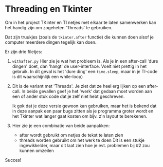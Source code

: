 # Threading en Tkinter

Om in het project TKinter en TI netjes met elkaar te laten samenwerken kan het handig zijn om zogeheten 'Threads' te
gebruiken.

Dat zijn truukjes (zoals de `tkinter.after` functie) die kunnen doen alsof je computer meerdere dingen tegelijk kan
doen.

Er zijn drie filetjes:

1. `withafter.py` Hier zie je wat het probleem is. Als je in een after-call 'dure dingen' doet, dan 'hangt' de
   user-interface. Voelt niet prettig in het gebruik. In dit geval is het 'dure ding' een `time.sleep`, maar in je
   TI-code is dit waarschijnlijk een while-loop)
2. Dit is de variant met 'Threads'. Je ziet dat ze heel erg lijken op een after-call. In beide gevallen geef je
   het 'werk' dat gedaan moet worden aan een of ander stuk code dat je zelf niet hebt geschreven.

   Ik gok dat je deze versie gewoon kan gebruiken, maar het is bekend dat in deze aanpak een paar bugs zitten als 
   je programma groter wordt en het Tkinter wat langer gaat kosten om bijv. z'n layout te berekenen.
3. Hier zie je een combinatie van beide aanpakken: 
   * after wordt gebruikt om netjes de tekst te laten zien
   * threads worden gebruikt om het werk te doen
   Dit is een stukje ingewikkelder, maar dit laat zien hoe je evt. problemen bij #2 zou kunnen omzeilen

Succes!